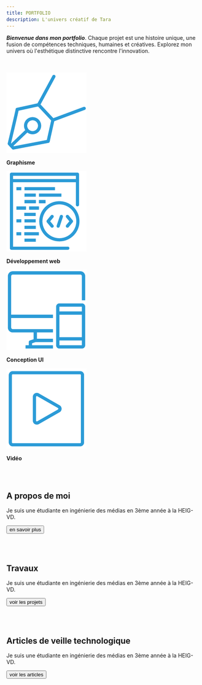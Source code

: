 ```yaml
---
title: PORTFOLIO
description: L'univers créatif de Tara
---
```


***Bienvenue dans mon portfolio***. Chaque projet est une histoire unique, une fusion de compétences techniques, humaines et créatives. Explorez mon univers où l'esthétique distinctive rencontre l'innovation.

<br>
<br>


<div class="skills-container">
  <div class="skill">
    <img src="/images/skills/graph.png" alt="Graphisme" />
    <p><strong>Graphisme</strong></p>
  </div>
  <div class="skill">
    <img src="/images/skills/dev.png" alt="Développement front-end" />
    <p><strong>Développement web</strong></p>
  </div>
  <div class="skill">
    <img src="/images/skills/ui.png" alt="Conception UI" />
    <p><strong>Conception UI</strong></p>
  </div>
  <div class="skill">
    <img src="/images/skills/video.png" alt="Vidéo" />
    <p><strong>Vidéo</strong></p>
  </div>
</div>


<br>
<br>
</div>

## A propos de moi
Je suis une étudiante en ingénierie des médias en 3ème année à la HEIG-VD.

<button onclick="window.location='./pages/about'">en savoir plus</button>

<br>
<br>


## Travaux
Je suis une étudiante en ingénierie des médias en 3ème année à la HEIG-VD.

<button onclick="window.location='./pages/travaux'">voir les projets</button>

<br>
<br>


## Articles de veille technologique
Je suis une étudiante en ingénierie des médias en 3ème année à la HEIG-VD.

<button onclick="window.location='./posts'">voir les articles</button>


